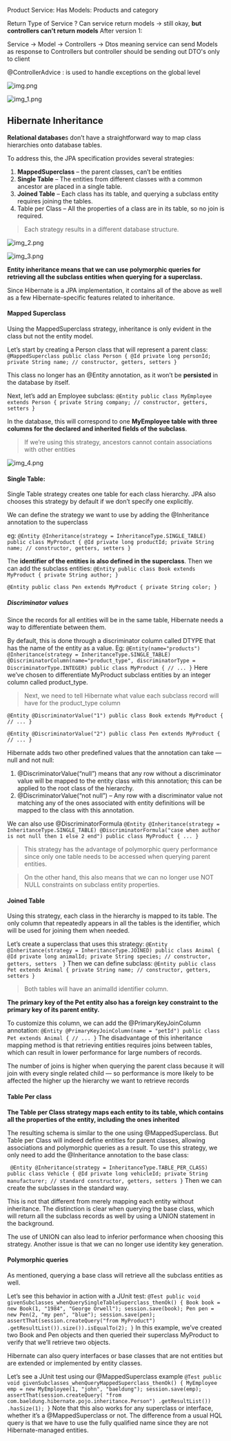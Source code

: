Product Service:
Has Models:  Products and category

Return Type of Service ? Can service return models -> still okay, **but controllers can't return models**
After version 1:

Service -> Model -> Controllers -> Dtos
meaning service can send Models as response to Controllers but controller should be sending out DTO's only to client


@ControllerAdvice : is used to handle exceptions on the global level

![img.png](img.png)

![img_1.png](img_1.png)


## Hibernate Inheritance

**Relational database**s don’t have a straightforward way to map class hierarchies onto database tables.

To address this, the JPA specification provides several strategies:

1. **MappedSuperclass** – the parent classes, can’t be entities
2. **Single Table** – The entities from different classes with a common ancestor are placed in a single table.
3. **Joined Table** – Each class has its table, and querying a subclass entity requires joining the tables.
4. Table per Class – All the properties of a class are in its table, so no join is required.

> Each strategy results in a different database structure.


![img_2.png](img_2.png)

![img_3.png](img_3.png)


**Entity inheritance means that we can use polymorphic queries for retrieving all the subclass entities when querying for a superclass.**

Since Hibernate is a JPA implementation, it contains all of the above as well as a few Hibernate-specific features related to inheritance.

#### Mapped Superclass

Using the MappedSuperclass strategy, inheritance is only evident in the class but not the entity model.

Let’s start by creating a Person class that will represent a parent class:
`@MappedSuperclass
public class Person {
    @Id
    private long personId;
    private String name;
    // constructor, getters, setters
}`

This class no longer has an @Entity annotation, as it won’t be **persisted** in the database by itself.

Next, let’s add an Employee subclass:
`@Entity
public class MyEmployee extends Person {
private String company;
// constructor, getters, setters
}`

In the database, this will correspond to one **MyEmployee table with three columns for the declared and inherited fields of the subclass**.

> If we’re using this strategy, ancestors cannot contain associations with other entities

![img_4.png](img_4.png)

#### Single Table:
Single Table strategy creates one table for each class hierarchy. 
JPA also chooses this strategy by default if we don’t specify one explicitly.

We can define the strategy we want to use by adding the @Inheritance annotation to the superclass

eg: `@Entity
@Inheritance(strategy = InheritanceType.SINGLE_TABLE)
public class MyProduct {
@Id
private long productId;
private String name;
    // constructor, getters, setters
}`

The **identifier of the entities is also defined in the superclass**.
Then we can add the subclass entities:
`@Entity
public class Book extends MyProduct {
private String author;
}`

`@Entity
public class Pen extends MyProduct {
private String color;
}`

##### Discriminator values
Since the records for all entities will be in the same table, Hibernate needs a way to differentiate between them.

By default, this is done through a discriminator column called DTYPE that has the name of the entity as a value.
Eg: `@Entity(name="products")
@Inheritance(strategy = InheritanceType.SINGLE_TABLE)
@DiscriminatorColumn(name="product_type",
discriminatorType = DiscriminatorType.INTEGER)
public class MyProduct {
// ...
}`
Here we’ve chosen to differentiate MyProduct subclass entities by an integer column called product_type.

> Next, we need to tell Hibernate what value each subclass record will have for the product_type column

`@Entity
@DiscriminatorValue("1")
public class Book extends MyProduct {
// ...
}`

`@Entity
@DiscriminatorValue("2")
public class Pen extends MyProduct {
// ...
}`

Hibernate adds two other predefined values that the annotation can take — null and not null:

1. @DiscriminatorValue(“null”) means that any row without a discriminator value will be mapped to the entity class with this annotation; 
    this can be applied to the root class of the hierarchy.
2. @DiscriminatorValue(“not null”) – Any row with a discriminator value not matching any of the ones associated with entity definitions will be mapped to the class with this annotation.

We can also use @DiscriminatorFormula
`@Entity
@Inheritance(strategy = InheritanceType.SINGLE_TABLE)
@DiscriminatorFormula("case when author is not null then 1 else 2 end")
public class MyProduct { ... }`

> This strategy has the advantage of polymorphic query performance since only one table needs to be accessed when querying parent entities.

> On the other hand, this also means that we can no longer use NOT NULL constraints on subclass entity properties.


#### Joined Table
Using this strategy, each class in the hierarchy is mapped to its table. 
The only column that repeatedly appears in all the tables is the identifier, which will be used for joining them when needed.

Let’s create a superclass that uses this strategy:
`@Entity
@Inheritance(strategy = InheritanceType.JOINED)
public class Animal {
@Id
private long animalId;
private String species;
    // constructor, getters, setters 
}`
Then we can define subclass: 
`@Entity
public class Pet extends Animal {
private String name;
    // constructor, getters, setters
}`
>
> Both tables will have an animalId identifier column.

**The primary key of the Pet entity also has a foreign key constraint to the primary key of its parent entity.**


To customize this column, we can add the @PrimaryKeyJoinColumn annotation:
`@Entity
@PrimaryKeyJoinColumn(name = "petId")
public class Pet extends Animal {
// ...
}`
The disadvantage of this inheritance mapping method is that retrieving entities requires joins between tables, which can result in lower performance for large numbers of records.

The number of joins is higher when querying the parent class because it will join with every single related child — so performance is more likely to be affected the higher up the hierarchy we want to retrieve records


#### Table Per class

**The Table per Class strategy maps each entity to its table, which contains all the properties of the entity, including the ones inherited**

The resulting schema is similar to the one using @MappedSuperclass. 
But Table per Class will indeed define entities for parent classes, allowing associations and polymorphic queries as a result.
To use this strategy, we only need to add the @Inheritance annotation to the base class:

`
@Entity
@Inheritance(strategy = InheritanceType.TABLE_PER_CLASS)
public class Vehicle {
@Id
private long vehicleId;
    private String manufacturer;
    // standard constructor, getters, setters
}`
Then we can create the subclasses in the standard way.

This is not that different from merely mapping each entity without inheritance. 
The distinction is clear when querying the base class, which will return all the subclass records as well by using a UNION statement in the background.

The use of UNION can also lead to inferior performance when choosing this strategy. 
Another issue is that we can no longer use identity key generation.


#### Polymorphic queries
As mentioned, querying a base class will retrieve all the subclass entities as well.

Let’s see this behavior in action with a JUnit test:
`@Test
public void givenSubclasses_whenQuerySingleTableSuperclass_thenOk() {
Book book = new Book(1, "1984", "George Orwell");
session.save(book);
Pen pen = new Pen(2, "my pen", "blue");
session.save(pen);
    assertThat(session.createQuery("from MyProduct")
      .getResultList()).size()).isEqualTo(2);
}`
In this example, we’ve created two Book and Pen objects and then queried their superclass MyProduct to verify that we’ll retrieve two objects.

Hibernate can also query interfaces or base classes that are not entities but are extended or implemented by entity classes.

Let’s see a JUnit test using our @MappedSuperclass example
`@Test
public void givenSubclasses_whenQueryMappedSuperclass_thenOk() {
MyEmployee emp = new MyEmployee(1, "john", "baeldung");
session.save(emp);
    assertThat(session.createQuery(
      "from com.baeldung.hibernate.pojo.inheritance.Person")
      .getResultList())
      .hasSize(1);
}`
Note that this also works for any superclass or interface, whether it’s a @MappedSuperclass or not. The difference from a usual HQL query is that we have to use the fully qualified name since they are not Hibernate-managed entities.

